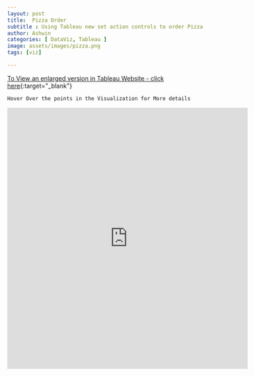 ```yaml
---
layout: post
title:  Pizza Order
subtitle : Using Tableau new set action controls to order Pizza
author: Ashwin
categories: [ DataViz, Tableau ]
image: assets/images/pizza.png
tags: [viz]

---
```

[To View an enlarged version in Tableau Website - click here](https://public.tableau.com/profile/ashwin1496#!/vizhome/PizzaOrder/Dashboard){:target="_blank"}

```
Hover Over the points in the Visualization for More details 
```

<iframe seamless frameborder="0" src="https://public.tableau.com/views/PizzaOrder/Dashboard?:language=en-GB&:display_count=y&:origin=viz_share_link&:showVizHome=no" width = '110%' height = '600'></iframe>
